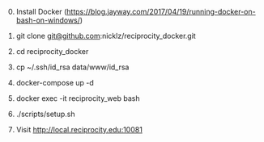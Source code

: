 0. Install Docker (https://blog.jayway.com/2017/04/19/running-docker-on-bash-on-windows/)

1. git clone git@github.com:nicklz/reciprocity_docker.git
2. cd reciprocity_docker
3. cp ~/.ssh/id_rsa data/www/id_rsa
4. docker-compose up -d
5. docker exec -it reciprocity_web bash
6. ./scripts/setup.sh


7. Visit http://local.reciprocity.edu:10081
